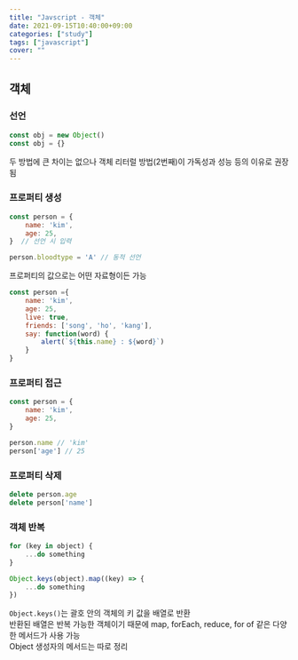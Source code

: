 ```yaml
---
title: "Javscript - 객체"
date: 2021-09-15T10:40:00+09:00
categories: ["study"]
tags: ["javascript"]
cover: ""
---
```

## 객체
### 선언
```js
const obj = new Object()
const obj = {}
```
두 방법에 큰 차이는 없으나 객체 리터럴 방법(2번째)이 가독성과 성능 등의 이유로 권장됨
### 프로퍼티 생성
```js
const person = {
    name: 'kim',
    age: 25,
}  // 선언 시 입력

person.bloodtype = 'A' // 동적 선언
```
프로퍼티의 값으로는 어떤 자료형이든 가능
```js
const person ={
    name: 'kim',
    age: 25,
    live: true,
    friends: ['song', 'ho', 'kang'],
    say: function(word) {
        alert(`${this.name} : ${word}`)
    }
}
```
### 프로퍼티 접근
```js
const person = {
    name: 'kim',
    age: 25,
}

person.name // 'kim'
person['age'] // 25
```
### 프로퍼티 삭제
```js
delete person.age
delete person['name']
```
### 객체 반복
```js
for (key in object) {
    ...do something
}

Object.keys(object).map((key) => {
    ...do something
})
```
`Object.keys()`는 괄호 안의 객체의 키 값을 배열로 반환<br>
반환된 배열은 반복 가능한 객체이기 때문에 map, forEach, reduce, for of 같은 다양한 메서드가 사용 가능<br>
Object 생성자의 메서드는 따로 정리